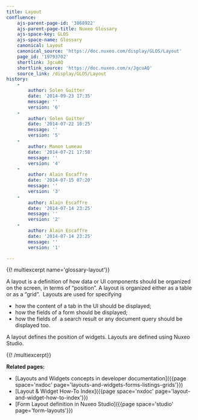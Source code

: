 ```yaml
---
title: Layout
confluence:
    ajs-parent-page-id: '3868922'
    ajs-parent-page-title: Nuxeo Glossary
    ajs-space-key: GLOS
    ajs-space-name: Glossary
    canonical: Layout
    canonical_source: 'https://doc.nuxeo.com/display/GLOS/Layout'
    page_id: '19793702'
    shortlink: JgcuAQ
    shortlink_source: 'https://doc.nuxeo.com/x/JgcuAQ'
    source_link: /display/GLOS/Layout
history:
    - 
        author: Solen Guitter
        date: '2014-09-23 17:35'
        message: ''
        version: '6'
    - 
        author: Solen Guitter
        date: '2014-07-22 10:25'
        message: ''
        version: '5'
    - 
        author: Manon Lumeau
        date: '2014-07-21 17:58'
        message: ''
        version: '4'
    - 
        author: Alain Escaffre
        date: '2014-07-15 07:20'
        message: ''
        version: '3'
    - 
        author: Alain Escaffre
        date: '2014-07-14 23:25'
        message: ''
        version: '2'
    - 
        author: Alain Escaffre
        date: '2014-07-14 23:25'
        message: ''
        version: '1'

---
```

{{! multiexcerpt name='glossary-layout'}}

A layout is a definition of how data or UI components should be organized on the screen, in terms of &ldquo;position&rdquo;. A layout is organized either as a table or as a &ldquo;grid&rdquo;.&nbsp; Layouts are used for specifying

*   how the content of a tab in the UI should be displayed;
*   how the fields of a form should be displayed;
*   how the fields of&nbsp; a search result or any document query should be displayed too.

A layout defines the position of widgets. Layouts are defined using Nuxeo Studio.

{{! /multiexcerpt}}

**Related pages:**

*   [Layouts and Widgets concepts in developer documentation]({{page space='nxdoc' page='layouts-and-widgets-forms-listings-grids'}})
*   [Layout & Widget How-To Index]({{page space='nxdoc' page='layout-and-widget-how-to-index'}})
*   [Form Layout definition in Nuxeo Studio]({{page space='studio' page='form-layouts'}})